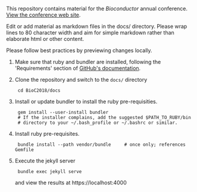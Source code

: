 This repository contains material for the _Bioconductor_ annual
conference. [View the conference web site][1].

Edit or add material as markdown files in the docs/ directory. Please
wrap lines to 80 character width and aim for simple markdown rather
than elaborate html or other content.

Please follow best practices by previewing changes locally. 

1. Make sure that ruby and bundler are installed, following the
   'Requirements' section of [GitHub's documentation][2].

2. Clone the repository and switch to the `docs/` directory

        cd BioC2018/docs

3. Install or update bundler to install the ruby pre-requisities.

        gem install --user-install bundler
        # If the installer complains, add the suggested $PATH_TO_RUBY/bin
        # directory to your ~/.bash_profile or ~/.bashrc or similar.

4. Install ruby pre-requisites.

        bundle install --path vendor/bundle     # once only; references Gemfile
        
5. Execute the jekyll server

        bundle exec jekyll serve
        
    and view the results at https://localhost:4000

[1]: https://bioconductor.github.io/BioC2018
[2]: https://help.github.com/articles/setting-up-your-github-pages-site-locally-with-jekyll/#requirements
